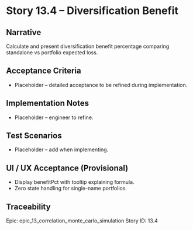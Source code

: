 # Story 13.4 – Diversification Benefit

## Narrative
Calculate and present diversification benefit percentage comparing standalone vs portfolio expected loss.

## Acceptance Criteria
- Placeholder – detailed acceptance to be refined during implementation.

## Implementation Notes
- Placeholder – engineer to refine.

## Test Scenarios
- Placeholder – add when implementing.

## UI / UX Acceptance (Provisional)
- Display benefitPct with tooltip explaining formula.
- Zero state handling for single-name portfolios.

## Traceability
Epic: epic_13_correlation_monte_carlo_simulation
Story ID: 13.4
